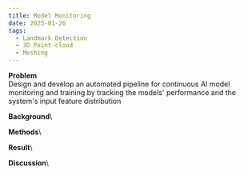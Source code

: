 ```yaml
---
title: Model Monitoring
date: 2025-01-26
tags:
  - Landmark Detection
  - 3D Point-cloud
  - Meshing
---
```


**Problem**\
Design and develop an automated pipeline for continuous AI model monitoring and training by tracking the models' performance and the system's input feature distribution 

**Background**\

**Methods**\

**Result**\

**Discussion**\


<!--more-->
